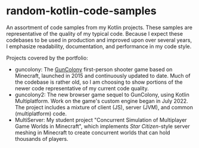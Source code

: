 # random-kotlin-code-samples
An assortment of code samples from my Kotlin projects. These samples are representative of the quality of my typical code. Because I expect these codebases to be used in production and improved upon over several years, I emphasize readability, documentation, and performance in my code style.

Projects covered by the portfolio:

* guncolony: The [GunColony](https://guncolony.com/) first-person shooter game based on Minecraft, launched in 2015 and continuously updated to date. Much of the codebase is rather old, so I am choosing to show portions of the newer code representative of my current code quality.
* guncolony2: The new browser game sequel to GunColony, using Kotlin Multiplatform. Work on the game's custom engine began in July 2022. The project includes a mixture of client (JS), server (JVM), and common (multiplatform) code.
* MultiServer: My student project "Concurrent Simulation of Multiplayer Game Worlds in Minecraft", which implements *Star Citizen*-style server meshing in Minecraft to create concurrent worlds that can hold thousands of players.
